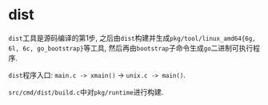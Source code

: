 # dist

`dist`工具是源码编译的第1步, 之后由`dist`构建并生成`pkg/tool/linux_amd64{6g, 6l, 6c, go_bootstrap}`等工具, 然后再由`bootstrap`子命令生成`go`二进制可执行程序.

`dist`程序入口: `main.c -> xmain()` -> `unix.c -> main()`.

`src/cmd/dist/build.c`中对`pkg/runtime`进行构建.
